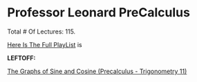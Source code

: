 # Professor Leonard PreCalculus

Total # Of Lectures: 115.

[Here Is The Full PlayList](https://www.youtube.com/playlist?list=PLDesaqWTN6ESsmwELdrzhcGiRhk5DjwLP)
is

**LEFTOFF:**

[The Graphs of Sine and Cosine (Precalculus - Trigonometry 11)](https://www.youtube.com/watch?v=3HHgZopzL_s)
